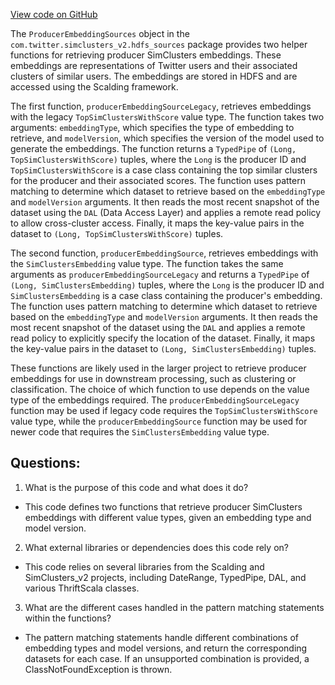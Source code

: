 [View code on GitHub](https://github.com/misbahsy/the-algorithm/src/scala/com/twitter/simclusters_v2/hdfs_sources/ProducerEmbeddingSources.scala)

The `ProducerEmbeddingSources` object in the `com.twitter.simclusters_v2.hdfs_sources` package provides two helper functions for retrieving producer SimClusters embeddings. These embeddings are representations of Twitter users and their associated clusters of similar users. The embeddings are stored in HDFS and are accessed using the Scalding framework.

The first function, `producerEmbeddingSourceLegacy`, retrieves embeddings with the legacy `TopSimClustersWithScore` value type. The function takes two arguments: `embeddingType`, which specifies the type of embedding to retrieve, and `modelVersion`, which specifies the version of the model used to generate the embeddings. The function returns a `TypedPipe` of `(Long, TopSimClustersWithScore)` tuples, where the `Long` is the producer ID and `TopSimClustersWithScore` is a case class containing the top similar clusters for the producer and their associated scores. The function uses pattern matching to determine which dataset to retrieve based on the `embeddingType` and `modelVersion` arguments. It then reads the most recent snapshot of the dataset using the `DAL` (Data Access Layer) and applies a remote read policy to allow cross-cluster access. Finally, it maps the key-value pairs in the dataset to `(Long, TopSimClustersWithScore)` tuples.

The second function, `producerEmbeddingSource`, retrieves embeddings with the `SimClustersEmbedding` value type. The function takes the same arguments as `producerEmbeddingSourceLegacy` and returns a `TypedPipe` of `(Long, SimClustersEmbedding)` tuples, where the `Long` is the producer ID and `SimClustersEmbedding` is a case class containing the producer's embedding. The function uses pattern matching to determine which dataset to retrieve based on the `embeddingType` and `modelVersion` arguments. It then reads the most recent snapshot of the dataset using the `DAL` and applies a remote read policy to explicitly specify the location of the dataset. Finally, it maps the key-value pairs in the dataset to `(Long, SimClustersEmbedding)` tuples.

These functions are likely used in the larger project to retrieve producer embeddings for use in downstream processing, such as clustering or classification. The choice of which function to use depends on the value type of the embeddings required. The `producerEmbeddingSourceLegacy` function may be used if legacy code requires the `TopSimClustersWithScore` value type, while the `producerEmbeddingSource` function may be used for newer code that requires the `SimClustersEmbedding` value type.
## Questions: 
 1. What is the purpose of this code and what does it do?
- This code defines two functions that retrieve producer SimClusters embeddings with different value types, given an embedding type and model version.

2. What external libraries or dependencies does this code rely on?
- This code relies on several libraries from the Scalding and SimClusters_v2 projects, including DateRange, TypedPipe, DAL, and various ThriftScala classes.

3. What are the different cases handled in the pattern matching statements within the functions?
- The pattern matching statements handle different combinations of embedding types and model versions, and return the corresponding datasets for each case. If an unsupported combination is provided, a ClassNotFoundException is thrown.